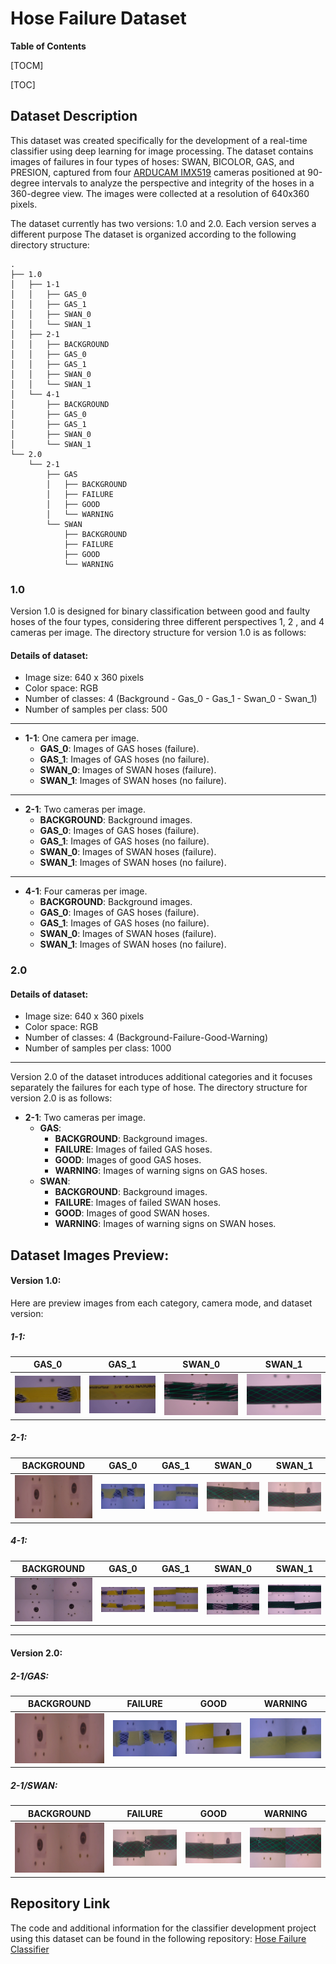 
# Hose Failure Dataset
**Table of Contents**

[TOCM]

[TOC]

## Dataset Description
This dataset was created specifically for the development of a real-time classifier using deep learning for image processing. The dataset contains images of failures in four types of hoses: SWAN, BICOLOR, GAS, and PRESION, captured from four [ARDUCAM IMX519](https://docs.arducam.com/Raspberry-Pi-Camera/Multi-Camera-CamArray/Multi-Camera-CamArray/ "ARDUCAM IMX519") cameras positioned at 90-degree intervals to analyze the perspective and integrity of the hoses in a 360-degree view. The images were collected at a resolution of 640x360 pixels.

The dataset currently has two versions: 1.0 and 2.0. Each version serves a different purpose  The dataset is organized according to the following directory structure:

```
.
├── 1.0
│   ├── 1-1
│   │   ├── GAS_0
│   │   ├── GAS_1
│   │   ├── SWAN_0
│   │   └── SWAN_1
│   ├── 2-1
│   │   ├── BACKGROUND
│   │   ├── GAS_0
│   │   ├── GAS_1
│   │   ├── SWAN_0
│   │   └── SWAN_1
│   └── 4-1
│       ├── BACKGROUND
│       ├── GAS_0
│       ├── GAS_1
│       ├── SWAN_0
│       └── SWAN_1
└── 2.0
    └── 2-1
        ├── GAS
        │   ├── BACKGROUND
        │   ├── FAILURE
        │   ├── GOOD
        │   └── WARNING
        └── SWAN
            ├── BACKGROUND
            ├── FAILURE
            ├── GOOD
            └── WARNING
```

### 1.0
Version 1.0 is designed for binary classification between good and faulty hoses of the four types, considering three different perspectives 1, 2 , and 4 cameras per image. The directory structure for version 1.0 is as follows:

#### Details of dataset:
- Image size: 640 x 360 pixels
- Color space: RGB
- Number of classes: 4 (Background - Gas_0 - Gas_1 - Swan_0 - Swan_1)
- Number of samples per class: 500

------------


- **1-1**: One camera per image.
  - **GAS_0**: Images of GAS hoses (failure).
  - **GAS_1**: Images of GAS hoses (no failure).
  - **SWAN_0**: Images of SWAN hoses (failure).
  - **SWAN_1**: Images of SWAN hoses (no failure).

------------


- **2-1**: Two cameras per image.
  - **BACKGROUND**: Background images.
  - **GAS_0**: Images of GAS hoses (failure).
  - **GAS_1**: Images of GAS hoses (no failure).
  - **SWAN_0**: Images of SWAN hoses (failure).
  - **SWAN_1**: Images of SWAN hoses (no failure).

------------


- **4-1**: Four cameras per image.
  - **BACKGROUND**: Background images.
  - **GAS_0**: Images of GAS hoses (failure).
  - **GAS_1**: Images of GAS hoses (no failure).
  - **SWAN_0**: Images of SWAN hoses (failure).
  - **SWAN_1**: Images of SWAN hoses (no failure).

### 2.0
#### Details of dataset:
- Image size: 640 x 360 pixels
- Color space: RGB
- Number of classes: 4 (Background-Failure-Good-Warning)
- Number of samples per class: 1000

------------


Version 2.0 of the dataset introduces additional categories and it focuses separately the failures for each type of hose. The directory structure for version 2.0 is as follows:

- **2-1**: Two cameras per image.
  - **GAS**:
    - **BACKGROUND**: Background images.
    - **FAILURE**: Images of failed GAS hoses.
    - **GOOD**: Images of good GAS hoses.
    - **WARNING**: Images of warning signs on GAS hoses.
  - **SWAN**:
    - **BACKGROUND**: Background images.
    - **FAILURE**: Images of failed SWAN hoses.
    - **GOOD**: Images of good SWAN hoses.
    - **WARNING**: Images of warning signs on SWAN hoses.


## Dataset Images Preview:
#### Version 1.0:
Here are preview images from each category, camera mode, and dataset version:
##### 1-1:
| GAS_0 | GAS_1 | SWAN_0 | SWAN_1 |
|:-:|:-:|:-:|:-:|
| <img src="1.0/1-1/GAS_0/GAS_0_3.jpg"> | <img src="1.0/1-1/GAS_1/GAS_1_4.jpg"> | <img src="1.0/1-1/SWAN_0/SWAN_0_7.jpg"> | <img src="1.0/1-1/SWAN_1/SWAN_1_3.jpg"> |

##### 2-1:
| BACKGROUND | GAS_0 | GAS_1 | SWAN_0 | SWAN_1 |
|:-:|:-:|:-:|:-:|:-:|
| <img src="1.0/2-1/BACKGROUND/BACKGROUND_9_.jpg"> | <img src="1.0/2-1/GAS_0/GAS_0_6.jpg"> | <img src="1.0/2-1/GAS_1/GAS_1_5.jpg"> | <img src="1.0/2-1/SWAN_0/SWAN_0_3.jpg"> | <img src="1.0/2-1/SWAN_1/SWAN_1_1.jpg"> |

##### 4-1:
| BACKGROUND | GAS_0 | GAS_1 | SWAN_0 | SWAN_1 |
|:-:|:-:|:-:|:-:|:-:|
| <img src="1.0/4-1/BACKGROUND/BACKGROUND_5_.jpg"> | <img src="1.0/4-1/GAS_0/GAS_0_2_.jpg"> | <img src="1.0/4-1/GAS_1/GAS_1_3_.jpg"> | <img src="1.0/4-1/SWAN_0/SWAN_0_2_.jpg"> | <img src="1.0/4-1/SWAN_1/SWAN_1_2_.jpg"> |

------------

#### Version 2.0:
##### 2-1/GAS:
| BACKGROUND | FAILURE | GOOD | WARNING |
|:-:|:-:|:-:|:-:|
| <img src="2.0/2-1/GAS/BACKGROUND/BACKGROUND_5_.jpg"> | <img src="2.0/2-1/GAS/FAILURE/GAS_FAILURE_1_.jpg"> | <img src="2.0/2-1/GAS/GOOD/GAS_GOOD_4_.jpg"> | <img src="2.0/2-1/GAS/WARNING/GAS_WARNING_3_.jpg"> |

##### 2-1/SWAN:
| BACKGROUND | FAILURE | GOOD | WARNING |
|:-:|:-:|:-:|:-:|
| <img src="2.0/2-1/SWAN/BACKGROUND/BACKGROUND_5_.jpg"> | <img src="2.0/2-1/SWAN/FAILURE/SWAN_FAILURE_3_.jpg"> | <img src="2.0/2-1/SWAN/GOOD/SWAN_GOOD_2_.jpg"> | <img src="2.0/2-1/SWAN/WARNING/SWAN_WARNING_5_.jpg"> |


## Repository Link
The code and additional information for the classifier development project using this dataset can be found in the following repository: [Hose Failure Classifier](https://github.com/mhenaora/hose_failure_classifier)





